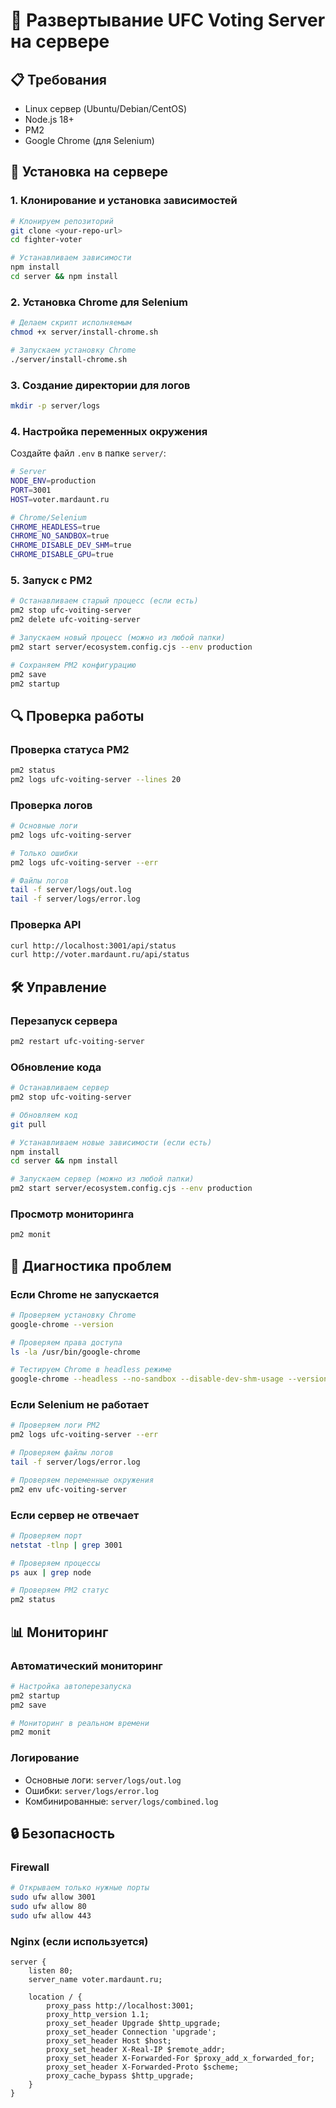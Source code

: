 # 🚀 Развертывание UFC Voting Server на сервере

## 📋 Требования

- Linux сервер (Ubuntu/Debian/CentOS)
- Node.js 18+
- PM2
- Google Chrome (для Selenium)

## 🔧 Установка на сервере

### 1. Клонирование и установка зависимостей

```bash
# Клонируем репозиторий
git clone <your-repo-url>
cd fighter-voter

# Устанавливаем зависимости
npm install
cd server && npm install
```

### 2. Установка Chrome для Selenium

```bash
# Делаем скрипт исполняемым
chmod +x server/install-chrome.sh

# Запускаем установку Chrome
./server/install-chrome.sh
```

### 3. Создание директории для логов

```bash
mkdir -p server/logs
```

### 4. Настройка переменных окружения

Создайте файл `.env` в папке `server/`:

```bash
# Server
NODE_ENV=production
PORT=3001
HOST=voter.mardaunt.ru

# Chrome/Selenium
CHROME_HEADLESS=true
CHROME_NO_SANDBOX=true
CHROME_DISABLE_DEV_SHM=true
CHROME_DISABLE_GPU=true
```

### 5. Запуск с PM2

```bash
# Останавливаем старый процесс (если есть)
pm2 stop ufc-voiting-server
pm2 delete ufc-voiting-server

# Запускаем новый процесс (можно из любой папки)
pm2 start server/ecosystem.config.cjs --env production

# Сохраняем PM2 конфигурацию
pm2 save
pm2 startup
```

## 🔍 Проверка работы

### Проверка статуса PM2
```bash
pm2 status
pm2 logs ufc-voiting-server --lines 20
```

### Проверка логов
```bash
# Основные логи
pm2 logs ufc-voiting-server

# Только ошибки
pm2 logs ufc-voiting-server --err

# Файлы логов
tail -f server/logs/out.log
tail -f server/logs/error.log
```

### Проверка API
```bash
curl http://localhost:3001/api/status
curl http://voter.mardaunt.ru/api/status
```

## 🛠️ Управление

### Перезапуск сервера
```bash
pm2 restart ufc-voiting-server
```

### Обновление кода
```bash
# Останавливаем сервер
pm2 stop ufc-voiting-server

# Обновляем код
git pull

# Устанавливаем новые зависимости (если есть)
npm install
cd server && npm install

# Запускаем сервер (можно из любой папки)
pm2 start server/ecosystem.config.cjs --env production
```

### Просмотр мониторинга
```bash
pm2 monit
```

## 🐛 Диагностика проблем

### Если Chrome не запускается
```bash
# Проверяем установку Chrome
google-chrome --version

# Проверяем права доступа
ls -la /usr/bin/google-chrome

# Тестируем Chrome в headless режиме
google-chrome --headless --no-sandbox --disable-dev-shm-usage --version
```

### Если Selenium не работает
```bash
# Проверяем логи PM2
pm2 logs ufc-voiting-server --err

# Проверяем файлы логов
tail -f server/logs/error.log

# Проверяем переменные окружения
pm2 env ufc-voiting-server
```

### Если сервер не отвечает
```bash
# Проверяем порт
netstat -tlnp | grep 3001

# Проверяем процессы
ps aux | grep node

# Проверяем PM2 статус
pm2 status
```

## 📊 Мониторинг

### Автоматический мониторинг
```bash
# Настройка автоперезапуска
pm2 startup
pm2 save

# Мониторинг в реальном времени
pm2 monit
```

### Логирование
- Основные логи: `server/logs/out.log`
- Ошибки: `server/logs/error.log`
- Комбинированные: `server/logs/combined.log`

## 🔒 Безопасность

### Firewall
```bash
# Открываем только нужные порты
sudo ufw allow 3001
sudo ufw allow 80
sudo ufw allow 443
```

### Nginx (если используется)
```nginx
server {
    listen 80;
    server_name voter.mardaunt.ru;
    
    location / {
        proxy_pass http://localhost:3001;
        proxy_http_version 1.1;
        proxy_set_header Upgrade $http_upgrade;
        proxy_set_header Connection 'upgrade';
        proxy_set_header Host $host;
        proxy_set_header X-Real-IP $remote_addr;
        proxy_set_header X-Forwarded-For $proxy_add_x_forwarded_for;
        proxy_set_header X-Forwarded-Proto $scheme;
        proxy_cache_bypass $http_upgrade;
    }
}
``` 